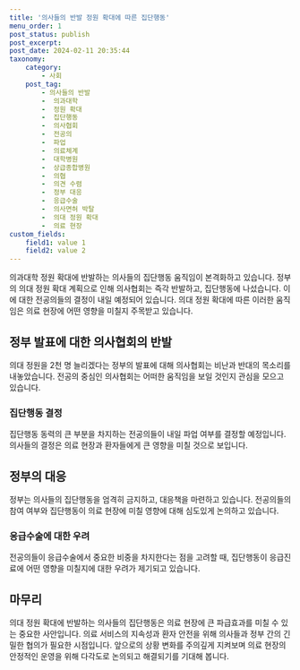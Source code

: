 ```yaml
---
title: '의사들의 반발 정원 확대에 따른 집단행동'
menu_order: 1
post_status: publish
post_excerpt: 
post_date: 2024-02-11 20:35:44
taxonomy:
    category:
        - 사회
    post_tag:
        - 의사들의 반발
        -  의과대학
        -  정원 확대
        -  집단행동
        -  의사협회
        -  전공의
        -  파업
        -  의료체계
        -  대학병원
        -  상급종합병원
        -  의협
        -  의견 수렴
        -  정부 대응
        -  응급수술
        -  의사면허 박탈
        -  의대 정원 확대
        -  의료 현장
custom_fields:
    field1: value 1
    field2: value 2
---
```


의과대학 정원 확대에 반발하는 의사들의 집단행동 움직임이 본격화하고 있습니다. 정부의 의대 정원 확대 계획으로 인해 의사협회는 즉각 반발하고, 집단행동에 나섰습니다. 이에 대한 전공의들의 결정이 내일 예정되어 있습니다. 의대 정원 확대에 따른 이러한 움직임은 의료 현장에 어떤 영향을 미칠지 주목받고 있습니다.
## 정부 발표에 대한 의사협회의 반발
의대 정원을 2천 명 늘리겠다는 정부의 발표에 대해 의사협회는 비난과 반대의 목소리를 내놓았습니다. 전공의 중심인 의사협회는 어떠한 움직임을 보일 것인지 관심을 모으고 있습니다.
### 집단행동 결정
집단행동 동력의 큰 부분을 차지하는 전공의들이 내일 파업 여부를 결정할 예정입니다. 의사들의 결정은 의료 현장과 환자들에게 큰 영향을 미칠 것으로 보입니다.
## 정부의 대응
정부는 의사들의 집단행동을 엄격히 금지하고, 대응책을 마련하고 있습니다. 전공의들의 참여 여부와 집단행동이 의료 현장에 미칠 영향에 대해 심도있게 논의하고 있습니다.
### 응급수술에 대한 우려
전공의들이 응급수술에서 중요한 비중을 차지한다는 점을 고려할 때, 집단행동이 응급진료에 어떤 영향을 미칠지에 대한 우려가 제기되고 있습니다.
## 마무리
의대 정원 확대에 반발하는 의사들의 집단행동은 의료 현장에 큰 파급효과를 미칠 수 있는 중요한 사안입니다. 의료 서비스의 지속성과 환자 안전을 위해 의사들과 정부 간의 긴밀한 협의가 필요한 시점입니다. 앞으로의 상황 변화를 주의깊게 지켜보며 의료 현장의 안정적인 운영을 위해 다각도로 논의되고 해결되기를 기대해 봅니다.
